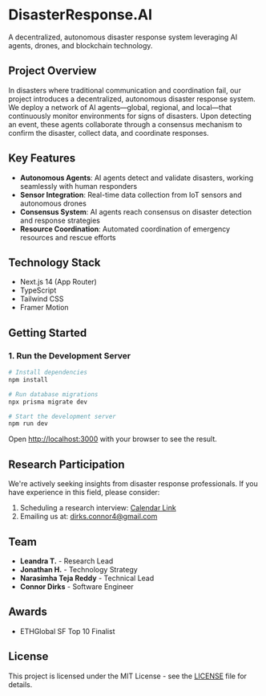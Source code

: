 # DisasterResponse.AI

A decentralized, autonomous disaster response system leveraging AI agents, drones, and blockchain technology.

## Project Overview

In disasters where traditional communication and coordination fail, our project introduces a decentralized, autonomous disaster response system. We deploy a network of AI agents—global, regional, and local—that continuously monitor environments for signs of disasters. Upon detecting an event, these agents collaborate through a consensus mechanism to confirm the disaster, collect data, and coordinate responses.

## Key Features

- **Autonomous Agents**: AI agents detect and validate disasters, working seamlessly with human responders
- **Sensor Integration**: Real-time data collection from IoT sensors and autonomous drones
- **Consensus System**: AI agents reach consensus on disaster detection and response strategies
- **Resource Coordination**: Automated coordination of emergency resources and rescue efforts

## Technology Stack

- Next.js 14 (App Router)
- TypeScript
- Tailwind CSS
- Framer Motion

## Getting Started

### 1. Run the Development Server

```bash
# Install dependencies
npm install

# Run database migrations
npx prisma migrate dev

# Start the development server
npm run dev
```

Open [http://localhost:3000](http://localhost:3000) with your browser to see the result.

## Research Participation

We're actively seeking insights from disaster response professionals. If you have experience in this field, please consider:

1. Scheduling a research interview: [Calendar Link](https://calendly.com/cdirks4/new-meeting)
2. Emailing us at: dirks.connor4@gmail.com

## Team

- **Leandra T.** - Research Lead
- **Jonathan H.** - Technology Strategy
- **Narasimha Teja Reddy** - Technical Lead
- **Connor Dirks** - Software Engineer

## Awards

- ETHGlobal SF Top 10 Finalist

## License

This project is licensed under the MIT License - see the [LICENSE](LICENSE) file for details.
